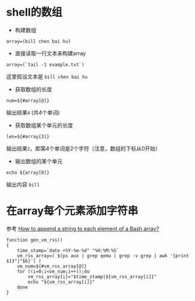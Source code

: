 # shell的数组

* 构建数组

```
array=(bill chen bai hu)
```

* 直接读取一行文本来构建array

```
array=(`tail -1 example.txt`)
```

这里假设文本是 `bill chen bai hu`

* 获取数组的长度

```
num=${#array[@]}
```

输出结果`4` (共4个单词)

* 获取数组某个单元的长度

```
len=${#array[3]}
```

输出结果`2`，即第4个单词是2个字符（注意，数组的下标从0开始）

* 输出数组的某个单元

```
echo ${array[0]}
```

输出内容 `bill`

# 在array每个元素添加字符串

参考 [How to append a string to each element of a Bash array?](https://stackoverflow.com/questions/6426142/how-to-append-a-string-to-each-element-of-a-bash-array)

```
function gen_vm_rss()
{
    time_stamp=`date +%Y-%m-%d" "%H:%M:%S`
    vm_rss_array=( $(ps aux | grep qemu | grep -v grep | awk '{print $13"|"$6}') )
    vm_num=${#vm_rss_array[@]}
    for ((i=0;i<vm_num;i++));do
        vm_rss_array[i]="$time_stamp|${vm_rss_array[i]}"
        echo "${vm_rss_array[i]}"
    done
}
```